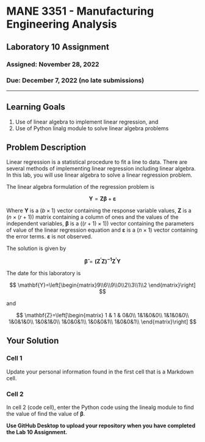 # MANE 3351 - Manufacturing Engineering Analysis

## Laboratory 10 Assignment

### Assigned: November 28, 2022

### Due: December 7, 2022 (no late submissions)

---

## Learning Goals

1.  Use of linear algebra to implement linear regression, and
1.  Use of Python linalg module to solve linear algebra problems

## Problem Description

Linear regression is a statistical procedure to fit a line to data. There are several methods of implementing linear regression including linear algebra. In this lab, you will use linear algebra to solve a linear regression problem.

The linear algebra formulation of the regression problem is

$$
\mathbf{Y}=\mathbf{Z\beta}+\mathbf{\varepsilon}
$$

Where $\mathbf{Y}$ is a ($b\times 1$) vector containing the response variable values, $\mathbf{Z}$ is a ($n\times(r+1)$) matrix containing a column of ones and the values of the independent variables, $\mathbf{\beta}$ is a ($(r+1)\times 1)$) vector containing the parameters of value of the linear regression equation and $\mathbf{\varepsilon}$ is a ($n\times 1$) vector containing the error terms. $\mathbf{\varepsilon}$ is not observed.

The solution is given by

$$
\mathbf{\hat{\beta}}=\mathbf{\left(Z^\prime Z\right)^{-1}Z^\prime Y}
$$

The date for this laboratory is

$$
\mathbf{Y}=\left[\begin{matrix}9\\6\\9\\0\\2\\3\\1\\2 \end{matrix}\right]
$$

and 

$$
\mathbf{Z}=\left[\begin{matrix}
1 & 1 & 0&0\\
1&1&0&0\\
1&1&0&0\\
1&0&1&0\\
1&0&1&0\\
1&0&0&1\\
1&0&0&1\\
1&0&0&1\\
\end{matrix}\right]
$$



## Your Solution

### Cell 1

Update your personal information found in the first cell that is a Markdown cell.

### Cell 2

In cell 2 (code cell), enter the Python code using the linealg module to find the value of find the value of $\mathbf{\beta}$.

**Use GitHub Desktop to upload your repository when you have completed the Lab 10 Assignment.**